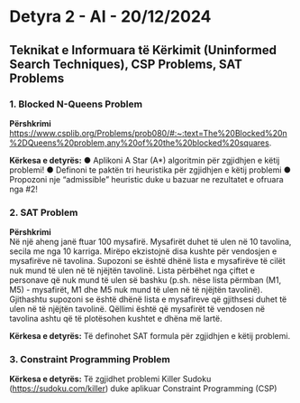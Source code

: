 # Detyra 2 - AI - 20/12/2024

## Teknikat e Informuara të Kërkimit (Uninformed Search Techniques), CSP Problems, SAT Problems

### 1. Blocked N-Queens Problem

**Përshkrimi** https://www.csplib.org/Problems/prob080/#:~:text=The%20Blocked%20n%2DQueens%20problem,any%20of%20the%20blocked%20squares.

**Kërkesa e detyrës:** 
● Aplikoni A Star (A*) algoritmin për zgjidhjen e këtij problemi!
● Definoni te paktën tri heuristika për zgjidhjen e këtij problemi
● Propozoni nje “admissible” heuristic duke u bazuar ne rezultatet e ofruara nga #2!


### 2. SAT Problem

**Përshkrimi**  
Në një aheng janë ftuar 100 mysafirë. Mysafirët duhet të ulen në 10 tavolina, secila me nga 10 karriga. Mirëpo ekzistojnë disa kushte për vendosjen e mysafirëve në tavolina. 
Supozoni se është dhënë lista e mysafirëve të cilët nuk mund të ulen në të njëjtën tavolinë. 
Lista përbëhet nga çiftet e personave që nuk mund të ulen së bashku (p.sh. nëse lista përmban (M1, M5) - mysafirët, M1 dhe M5 nuk mund të ulen në të njëjtën tavolinë). 
Gjithashtu supozoni se është dhënë lista e mysafireve që gjithsesi duhet të ulen në të njëjtën tavolinë. Qëllimi është që mysafirët të vendosen në tavolina ashtu që të plotësohen kushtet e dhëna më lartë.


**Kërkesa e detyrës:** Të definohet SAT formula për zgjidhjen e këtij problemi.


### 3. Constraint Programming Problem

**Kërkesa e detyrës:** Të zgjidhet problemi Killer Sudoku (https://sudoku.com/killer) duke aplikuar Constraint Programming (CSP)

